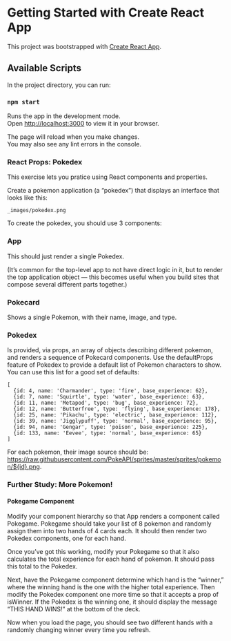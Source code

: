 # Getting Started with Create React App

This project was bootstrapped with [Create React App](https://github.com/facebook/create-react-app).

## Available Scripts

In the project directory, you can run:

### `npm start`

Runs the app in the development mode.\
Open [http://localhost:3000](http://localhost:3000) to view it in your browser.

The page will reload when you make changes.\
You may also see any lint errors in the console.

### React Props: Pokedex
This exercise lets you pratice using React components and properties.

Create a pokemon application (a “pokedex”) that displays an interface that looks like this:

    _images/pokedex.png
To create the pokedex, you should use 3 components:

### App
This should just render a single Pokedex.

(It’s common for the top-level app to not have direct logic in it, but to render the top application object — this becomes useful when you build sites that compose several different parts together.)

### Pokecard
Shows a single Pokemon, with their name, image, and type.
### Pokedex
Is provided, via props, an array of objects describing different pokemon, and renders a sequence of Pokecard components.
Use the defaultProps feature of Pokedex to provide a default list of Pokemon characters to show. You can use this list for a good set of defaults:

    [
      {id: 4, name: 'Charmander', type: 'fire', base_experience: 62},
      {id: 7, name: 'Squirtle', type: 'water', base_experience: 63},
      {id: 11, name: 'Metapod', type: 'bug', base_experience: 72},
      {id: 12, name: 'Butterfree', type: 'flying', base_experience: 178},
      {id: 25, name: 'Pikachu', type: 'electric', base_experience: 112},
      {id: 39, name: 'Jigglypuff', type: 'normal', base_experience: 95},
      {id: 94, name: 'Gengar', type: 'poison', base_experience: 225},
      {id: 133, name: 'Eevee', type: 'normal', base_experience: 65}
    ]
For each pokemon, their image source should be: https://raw.githubusercontent.com/PokeAPI/sprites/master/sprites/pokemon/${id}.png.

### Further Study: More Pokemon!
#### Pokegame Component
Modify your component hierarchy so that App renders a component called Pokegame. Pokegame should take your list of 8 pokemon and randomly assign them into two hands of 4 cards each. It should then render two Pokedex components, one for each hand.

Once you’ve got this working, modify your Pokegame so that it also calculates the total experience for each hand of pokemon. It should pass this total to the Pokedex.

Next, have the Pokegame component determine which hand is the “winner,” where the winning hand is the one with the higher total experience. Then modify the Pokedex component one more time so that it accepts a prop of isWinner. If the Pokedex is the winning one, it should display the message “THIS HAND WINS!” at the bottom of the deck.

Now when you load the page, you should see two different hands with a randomly changing winner every time you refresh.

